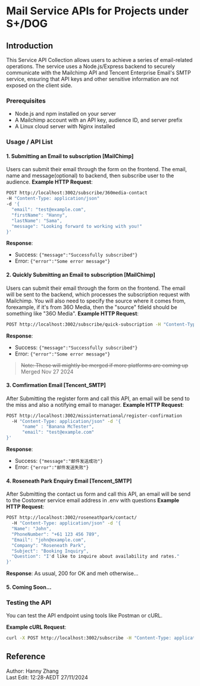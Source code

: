 # Mail Service APIs for Projects under S+/DOG

## Introduction
This Service API Collection allows users to achieve a series of email-related operations. The service uses a Node.js/Express backend to securely communicate with the Mailchimp API and Tencent Enterprise Email's SMTP service, ensuring that API keys and other sensitive information are not exposed on the client side.

### Prerequisites
- Node.js and npm installed on your server
- A Mailchimp account with an API key, audience ID, and server prefix
- A Linux cloud server with Nginx installed

### Usage / API List

#### 1. Submitting an Email to subscription [MailChimp]
Users can submit their email through the form on the frontend. The email, name and message(optional) to backend, then subscribe user to the audience.
**Example HTTP Request**:
```bash
POST http://localhost:3002/subscribe/360media-contact 
-H "Content-Type: application/json"
-d '{
  "email": "test@example.com",
  "firstName": "Hanny",
  "lastName": "Sama",
  "message": "Looking forward to working with you!"
}'
```
**Response**:
- Success: `{"message":"Successfully subscribed"}`
- Error: `{"error":"Some error message"}`

#### 2. Quickly Submitting an Email to subscription [MailChimp]
Users can submit their email through the form on the frontend. The email will be sent to the backend, which processes the subscription request with Mailchimp. You will also need to specify the source where it comes from, forexample, if it's from 36O Media, then the "source" fdield should be something like "36O Media".
**Example HTTP Request**:
```bash
POST http://localhost:3002/subscribe/quick-subscription -H "Content-Type: application/json" -d '{"email":"test@example.com", "source":"Sample.org"}'
```
**Response**:
- Success: `{"message":"Successfully subscribed"}`
- Error: `{"error":"Some error message"}`
> ~~Note: These will mightly be merged if more platforms are coming up~~ Merged Nov 27 2024

#### 3. Comfirmation Email [Tencent_SMTP]
After Submitting the register form and call this API, an email will be send to the miss and also a notifying email to manager.
**Example HTTP Request**:
```bash
POST http://localhost:3002/missinternational/register-confirmation 
  -H "Content-Type: application/json" -d '{
      "name" : "Banana McTester",
      "email": "test@example.com"
}'
```
**Response**:
- Success: `{"message":"邮件发送成功"}`
- Error: `{"error":"邮件发送失败"}`

#### 4. Roseneath Park Enquiry Email [Tencent_SMTP]
After Submitting the contact us form and call this API, an email will be send to the Costomer service email address in .env with questions
**Example HTTP Request**:
```bash
POST http://localhost:3002/roseneathpark/contact/
  -H "Content-Type: application/json" -d '{
  "Name": "John",
  "PhoneNumber": "+61 123 456 789",
  "Email": "john@example.com",
  "Company": "Roseneath Park",
  "Subject": "Booking Inquiry",
  "Question": "I'd like to inquire about availability and rates."
}'
```
**Response**:
As usual, 200 for OK and meh otherwise...

#### 5. Coming Soon...

### Testing the API
You can test the API endpoint using tools like Postman or cURL.

**Example cURL Request**:
```bash
curl -X POST http://localhost:3002/subscribe -H "Content-Type: application/json" -d '{"email":"test@example.com"}'
```

## Reference
Author: Hanny Zhang \
Last Edit: 12:28-AEDT 27/11/2024
